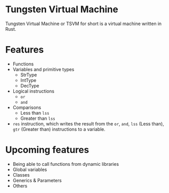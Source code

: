 # Tungsten Virtual Machine

Tungsten Virtual Machine or TSVM for short is a virtual machine written in Rust.

# Features

- Functions
- Variables and primitive types
  - StrType
  - IntType
  - DecType
- Logical instructions
  - `or`
  - `and`
- Comparisons
  - Less than `lss`
  - Greater than `lss`
- `res` instruction, which writes the result from the `or`, `and`, `lss` (Less than), `gtr` (Greater than) instructions to a variable.

# Upcoming features
- Being able to call functions from dynamic libraries
- Global variables
- Classes
- Generics & Parameters
- Others
